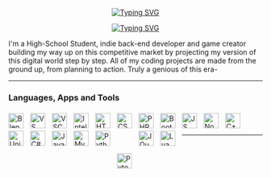 <p align="center">
  <!-- Typing SVG by DenverCoder1 - https://github.com/DenverCoder1/readme-typing-svg -->
    <a href="https://git.io/typing-svg"><img src="https://readme-typing-svg.demolab.com?font=Fira+Code&size=25&duration=3500&pause=10000&color=E5F71D&center=true&vCenter=true&width=435&lines=TheChosenOne7373836" alt="Typing SVG" /></a>
</p>

<p align="center">
<a href="https://git.io/typing-svg"><img src="https://readme-typing-svg.demolab.com?font=Fira+Code&size=12&duration=3500&pause=400&color=E5F71D&center=true&vCenter=true&width=435&lines=Early-Rising+Craftsman+(Developer+%2F+Creator+%2F+Procrastinator)" alt="Typing SVG" /></a>
</p>

I'm a High-School Student, indie back-end developer and game creator building my way up on this competitive market by projecting my version of this digital world step by step. All of my coding projects are made from the ground up, from planning to action. Truly a genious of this era-

---

### Languages, Apps and Tools

<img align="left" alt="Blender" width="30px" src="https://cdn.jsdelivr.net/gh/devicons/devicon/icons/blender/blender-original.svg" style="padding-right:10px; padding-top:5px;"/>

<img align="left" alt="VS" width="30px" src="https://cdn.jsdelivr.net/gh/devicons/devicon/icons/visualstudio/visualstudio-plain.svg" style="padding-right:10px; padding-top:5px;"/>

<img align="left" alt="VSCode" width="30px" src="https://cdn.jsdelivr.net/gh/devicons/devicon/icons/vscode/vscode-original.svg" style="padding-right:10px; padding-top:5px;"/>

<img align="left" alt="Intellij" width="30px" src="https://cdn.jsdelivr.net/gh/devicons/devicon/icons/intellij/intellij-original.svg" style="padding-right:10px; padding-top:5px;"/>

<img align="left" alt="HTML" width="30px" src="https://cdn.jsdelivr.net/gh/devicons/devicon/icons/html5/html5-original.svg" style="padding-right:10px; padding-top:5px;"/>

<img align="left" alt="CSS" width="30px" src="https://cdn.jsdelivr.net/gh/devicons/devicon/icons/css3/css3-original.svg" style="padding-right:10px; padding-top:5px;"/>

<img align="left" alt="PHP" width="30px" src="https://cdn.jsdelivr.net/gh/devicons/devicon/icons/php/php-plain.svg" style="padding-right:10px; padding-top:5px;"/>

<img align="left" alt="Bootstrap" width="30px" src="https://cdn.jsdelivr.net/gh/devicons/devicon/icons/bootstrap/bootstrap-original.svg" style="padding-right:10px; padding-top:5px;"/>

<img align="left" alt="JS" width="30px" src="https://cdn.jsdelivr.net/gh/devicons/devicon/icons/javascript/javascript-original.svg" style="padding-right:10px; padding-top:5px;"/>

<img align="left" alt="NodeJS" width="30px" src="https://cdn.jsdelivr.net/gh/devicons/devicon/icons/nodejs/nodejs-original.svg" style="padding-right:10px; padding-top:5px;"/>

<img align="left" alt="C++" width="30px" src="https://cdn.jsdelivr.net/gh/devicons/devicon/icons/cplusplus/cplusplus-original.svg" style="padding-right:10px; padding-top:5px;"/>

<img align="left" alt="Unity" width="30px" src="https://cdn.jsdelivr.net/gh/devicons/devicon/icons/unity/unity-original.svg" style="padding-right:10px; padding-top:5px;"/>

<img align="left" alt="C#" width="30px" src="https://cdn.jsdelivr.net/gh/devicons/devicon/icons/csharp/csharp-original.svg" style="padding-right:10px; padding-top:5px;"/>

<img align="left" alt="Java" width="30px" src="https://cdn.jsdelivr.net/gh/devicons/devicon/icons/java/java-original.svg" style="padding-right:10px; padding-top:5px;"/>

<img align="left" alt="MySQL" width="30px" src="https://cdn.jsdelivr.net/gh/devicons/devicon/icons/mysql/mysql-original.svg" style="padding-right:10px; padding-top:5px;"/>

<img align="left" alt="Python" width="30px" src="https://cdn.jsdelivr.net/gh/devicons/devicon/icons/python/python-original.svg" style="padding-right:10px; padding-top:5px;"/>

<br>

<img align="left" alt="Pytorch" width="30px" src="https://cdn.jsdelivr.net/gh/devicons/devicon/icons/pytorch/pytorch-original.svg" style="padding-right:10px; padding-top:50px;"/>

<img align="left" alt="JQuery" width="30px" src="https://cdn.jsdelivr.net/gh/devicons/devicon/icons/jquery/jquery-original.svg" style="padding-right:10px; padding-top:5px;"/>

<img align="left" alt="Lua" width="30px" src="https://cdn.jsdelivr.net/gh/devicons/devicon/icons/lua/lua-original.svg" style="padding-right:10px; padding-top:5px;"/>

<br>

---

